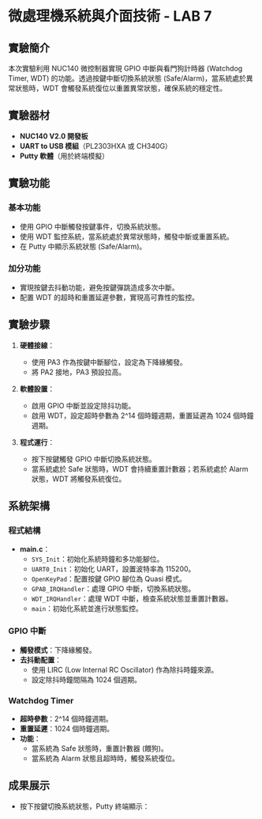 # 微處理機系統與介面技術 - LAB 7

## 實驗簡介
本次實驗利用 NUC140 微控制器實現 GPIO 中斷與看門狗計時器 (Watchdog Timer, WDT) 的功能。透過按鍵中斷切換系統狀態 (Safe/Alarm)，當系統處於異常狀態時，WDT 會觸發系統復位以重置異常狀態，確保系統的穩定性。

## 實驗器材
- **NUC140 V2.0 開發板**
- **UART to USB 模組**（PL2303HXA 或 CH340G）
- **Putty 軟體**（用於終端模擬）

## 實驗功能
### 基本功能
- 使用 GPIO 中斷觸發按鍵事件，切換系統狀態。
- 使用 WDT 監控系統，當系統處於異常狀態時，觸發中斷或重置系統。
- 在 Putty 中顯示系統狀態 (Safe/Alarm)。

### 加分功能
- 實現按鍵去抖動功能，避免按鍵彈跳造成多次中斷。
- 配置 WDT 的超時和重置延遲參數，實現高可靠性的監控。

## 實驗步驟
1. **硬體接線**：
   - 使用 PA3 作為按鍵中斷腳位，設定為下降緣觸發。
   - 將 PA2 接地，PA3 預設拉高。

2. **軟體設置**：
   - 啟用 GPIO 中斷並設定除抖功能。
   - 啟用 WDT，設定超時參數為 2^14 個時鐘週期，重置延遲為 1024 個時鐘週期。

3. **程式運行**：
   - 按下按鍵觸發 GPIO 中斷切換系統狀態。
   - 當系統處於 Safe 狀態時，WDT 會持續重置計數器；若系統處於 Alarm 狀態，WDT 將觸發系統復位。

## 系統架構
### 程式結構
- **main.c**：
  - `SYS_Init`：初始化系統時鐘和多功能腳位。
  - `UART0_Init`：初始化 UART，設置波特率為 115200。
  - `OpenKeyPad`：配置按鍵 GPIO 腳位為 Quasi 模式。
  - `GPAB_IRQHandler`：處理 GPIO 中斷，切換系統狀態。
  - `WDT_IRQHandler`：處理 WDT 中斷，檢查系統狀態並重置計數器。
  - `main`：初始化系統並進行狀態監控。

### GPIO 中斷
- **觸發模式**：下降緣觸發。
- **去抖動配置**：
  - 使用 LIRC (Low Internal RC Oscillator) 作為除抖時鐘來源。
  - 設定除抖時鐘間隔為 1024 個週期。

### Watchdog Timer
- **超時參數**：2^14 個時鐘週期。
- **重置延遲**：1024 個時鐘週期。
- **功能**：
  - 當系統為 Safe 狀態時，重置計數器 (餵狗)。
  - 當系統為 Alarm 狀態且超時時，觸發系統復位。

## 成果展示
- 按下按鍵切換系統狀態，Putty 終端顯示：
